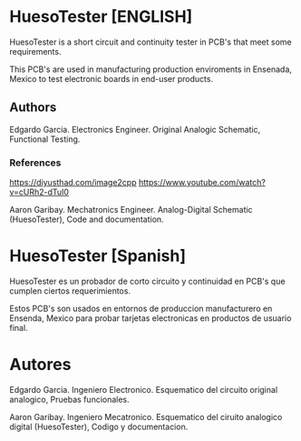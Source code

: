  # HuesoTester [ENGLISH]
 
 HuesoTester is a short circuit and continuity tester in PCB's that meet some requirements.
 
 This PCB's are used in manufacturing production enviroments in Ensenada, Mexico to test electronic boards in end-user products.
 
 ## Authors
 Edgardo Garcia. Electronics Engineer. Original Analogic Schematic, Functional Testing.

 ### References
 https://diyusthad.com/image2cpp
 https://www.youtube.com/watch?v=cURh2-dTuI0
 
 Aaron Garibay. Mechatronics Engineer. Analog-Digital Schematic (HuesoTester), Code and documentation.
 
 # HuesoTester [Spanish]
 
 HuesoTester es un probador de corto circuito y continuidad en PCB's que cumplen ciertos requerimientos.
 
 Estos PCB's son usados en entornos de produccion manufacturero en Ensenda, Mexico para probar tarjetas electronicas en productos de usuario final.
 
 # Autores
 Edgardo Garcia. Ingeniero Electronico. Esquematico del circuito original analogico, Pruebas funcionales.
 
 Aaron Garibay. Ingeniero Mecatronico. Esquematico del ciruito analogico digital (HuesoTester), Codigo y documentacion.
